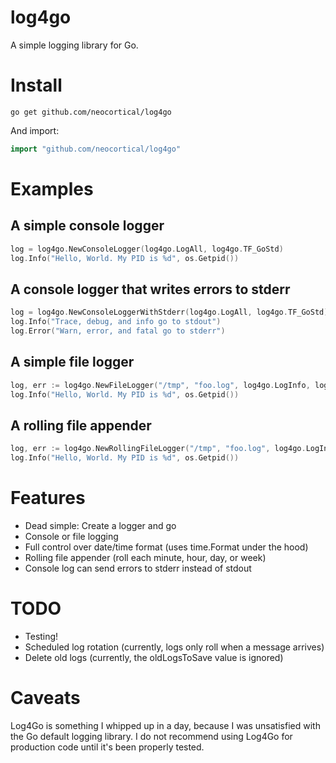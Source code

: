 log4go
======

A simple logging library for Go.

Install
=======

```
go get github.com/neocortical/log4go 
```

And import: 
```go
import "github.com/neocortical/log4go"
```

Examples
========

A simple console logger
-----------------------

```go
log = log4go.NewConsoleLogger(log4go.LogAll, log4go.TF_GoStd)
log.Info("Hello, World. My PID is %d", os.Getpid())
```

A console logger that writes errors to stderr
---------------------------------------------

```go
log = log4go.NewConsoleLoggerWithStderr(log4go.LogAll, log4go.TF_GoStd)
log.Info("Trace, debug, and info go to stdout")
log.Error("Warn, error, and fatal go to stderr")
```

A simple file logger
--------------------

```go
log, err := log4go.NewFileLogger("/tmp", "foo.log", log4go.LogInfo, log4go.TF_GoStd)
log.Info("Hello, World. My PID is %d", os.Getpid())
```

A rolling file appender
-----------------------

```go
log, err := log4go.NewRollingFileLogger("/tmp", "foo.log", log4go.LogInfo, log4go.TF_GoStd, log4go.RollDaily, 10)
log.Info("Hello, World. My PID is %d", os.Getpid())
```

Features
========

* Dead simple: Create a logger and go
* Console or file logging
* Full control over date/time format (uses time.Format under the hood)
* Rolling file appender (roll each minute, hour, day, or week)
* Console log can send errors to stderr instead of stdout

TODO
====

* Testing!
* Scheduled log rotation (currently, logs only roll when a message arrives)
* Delete old logs (currently, the oldLogsToSave value is ignored)

Caveats
=======

Log4Go is something I whipped up in a day, because I was unsatisfied with the Go default logging library. I do not recommend using Log4Go for production code until it's been properly tested.
